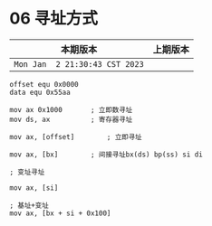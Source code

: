 # 06 寻址方式

|本期版本|上期版本 
|:---:|:---:
`Mon Jan  2 21:30:43 CST 2023` |

```
offset equ 0x0000
data equ 0x55aa

mov ax 0x1000		; 立即数寻址
mov ds, ax			; 寄存器寻址

mov ax, [offset]		; 立即寻址

mov ax, [bx] 		; 间接寻址bx(ds) bp(ss) si di

; 变址寻址

mov ax, [si]

; 基址+变址
mov ax, [bx + si + 0x100]
```